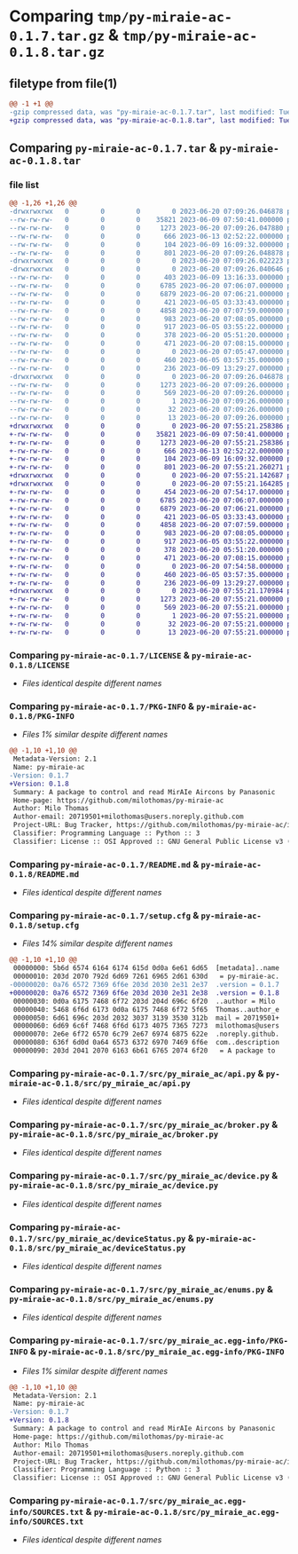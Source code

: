 # Comparing `tmp/py-miraie-ac-0.1.7.tar.gz` & `tmp/py-miraie-ac-0.1.8.tar.gz`

## filetype from file(1)

```diff
@@ -1 +1 @@
-gzip compressed data, was "py-miraie-ac-0.1.7.tar", last modified: Tue Jun 20 07:09:26 2023, max compression
+gzip compressed data, was "py-miraie-ac-0.1.8.tar", last modified: Tue Jun 20 07:55:21 2023, max compression
```

## Comparing `py-miraie-ac-0.1.7.tar` & `py-miraie-ac-0.1.8.tar`

### file list

```diff
@@ -1,26 +1,26 @@
-drwxrwxrwx   0        0        0        0 2023-06-20 07:09:26.046878 py-miraie-ac-0.1.7/
--rw-rw-rw-   0        0        0    35821 2023-06-09 07:50:41.000000 py-miraie-ac-0.1.7/LICENSE
--rw-rw-rw-   0        0        0     1273 2023-06-20 07:09:26.047880 py-miraie-ac-0.1.7/PKG-INFO
--rw-rw-rw-   0        0        0      666 2023-06-13 02:52:22.000000 py-miraie-ac-0.1.7/README.md
--rw-rw-rw-   0        0        0      104 2023-06-09 16:09:32.000000 py-miraie-ac-0.1.7/pyproject.toml
--rw-rw-rw-   0        0        0      801 2023-06-20 07:09:26.048878 py-miraie-ac-0.1.7/setup.cfg
-drwxrwxrwx   0        0        0        0 2023-06-20 07:09:26.022223 py-miraie-ac-0.1.7/src/
-drwxrwxrwx   0        0        0        0 2023-06-20 07:09:26.040646 py-miraie-ac-0.1.7/src/py_miraie_ac/
--rw-rw-rw-   0        0        0      403 2023-06-09 13:16:33.000000 py-miraie-ac-0.1.7/src/py_miraie_ac/__init__.py
--rw-rw-rw-   0        0        0     6785 2023-06-20 07:06:07.000000 py-miraie-ac-0.1.7/src/py_miraie_ac/api.py
--rw-rw-rw-   0        0        0     6879 2023-06-20 07:06:21.000000 py-miraie-ac-0.1.7/src/py_miraie_ac/broker.py
--rw-rw-rw-   0        0        0      421 2023-06-05 03:33:43.000000 py-miraie-ac-0.1.7/src/py_miraie_ac/constants.py
--rw-rw-rw-   0        0        0     4858 2023-06-20 07:07:59.000000 py-miraie-ac-0.1.7/src/py_miraie_ac/device.py
--rw-rw-rw-   0        0        0      983 2023-06-20 07:08:05.000000 py-miraie-ac-0.1.7/src/py_miraie_ac/deviceStatus.py
--rw-rw-rw-   0        0        0      917 2023-06-05 03:55:22.000000 py-miraie-ac-0.1.7/src/py_miraie_ac/enums.py
--rw-rw-rw-   0        0        0      378 2023-06-20 05:51:20.000000 py-miraie-ac-0.1.7/src/py_miraie_ac/exceptions.py
--rw-rw-rw-   0        0        0      471 2023-06-20 07:08:15.000000 py-miraie-ac-0.1.7/src/py_miraie_ac/home.py
--rw-rw-rw-   0        0        0        0 2023-06-20 07:05:47.000000 py-miraie-ac-0.1.7/src/py_miraie_ac/test.py
--rw-rw-rw-   0        0        0      460 2023-06-05 03:57:35.000000 py-miraie-ac-0.1.7/src/py_miraie_ac/user.py
--rw-rw-rw-   0        0        0      236 2023-06-09 13:29:27.000000 py-miraie-ac-0.1.7/src/py_miraie_ac/utils.py
-drwxrwxrwx   0        0        0        0 2023-06-20 07:09:26.046878 py-miraie-ac-0.1.7/src/py_miraie_ac.egg-info/
--rw-rw-rw-   0        0        0     1273 2023-06-20 07:09:26.000000 py-miraie-ac-0.1.7/src/py_miraie_ac.egg-info/PKG-INFO
--rw-rw-rw-   0        0        0      569 2023-06-20 07:09:26.000000 py-miraie-ac-0.1.7/src/py_miraie_ac.egg-info/SOURCES.txt
--rw-rw-rw-   0        0        0        1 2023-06-20 07:09:26.000000 py-miraie-ac-0.1.7/src/py_miraie_ac.egg-info/dependency_links.txt
--rw-rw-rw-   0        0        0       32 2023-06-20 07:09:26.000000 py-miraie-ac-0.1.7/src/py_miraie_ac.egg-info/requires.txt
--rw-rw-rw-   0        0        0       13 2023-06-20 07:09:26.000000 py-miraie-ac-0.1.7/src/py_miraie_ac.egg-info/top_level.txt
+drwxrwxrwx   0        0        0        0 2023-06-20 07:55:21.258386 py-miraie-ac-0.1.8/
+-rw-rw-rw-   0        0        0    35821 2023-06-09 07:50:41.000000 py-miraie-ac-0.1.8/LICENSE
+-rw-rw-rw-   0        0        0     1273 2023-06-20 07:55:21.258386 py-miraie-ac-0.1.8/PKG-INFO
+-rw-rw-rw-   0        0        0      666 2023-06-13 02:52:22.000000 py-miraie-ac-0.1.8/README.md
+-rw-rw-rw-   0        0        0      104 2023-06-09 16:09:32.000000 py-miraie-ac-0.1.8/pyproject.toml
+-rw-rw-rw-   0        0        0      801 2023-06-20 07:55:21.260271 py-miraie-ac-0.1.8/setup.cfg
+drwxrwxrwx   0        0        0        0 2023-06-20 07:55:21.142687 py-miraie-ac-0.1.8/src/
+drwxrwxrwx   0        0        0        0 2023-06-20 07:55:21.164285 py-miraie-ac-0.1.8/src/py_miraie_ac/
+-rw-rw-rw-   0        0        0      454 2023-06-20 07:54:17.000000 py-miraie-ac-0.1.8/src/py_miraie_ac/__init__.py
+-rw-rw-rw-   0        0        0     6785 2023-06-20 07:06:07.000000 py-miraie-ac-0.1.8/src/py_miraie_ac/api.py
+-rw-rw-rw-   0        0        0     6879 2023-06-20 07:06:21.000000 py-miraie-ac-0.1.8/src/py_miraie_ac/broker.py
+-rw-rw-rw-   0        0        0      421 2023-06-05 03:33:43.000000 py-miraie-ac-0.1.8/src/py_miraie_ac/constants.py
+-rw-rw-rw-   0        0        0     4858 2023-06-20 07:07:59.000000 py-miraie-ac-0.1.8/src/py_miraie_ac/device.py
+-rw-rw-rw-   0        0        0      983 2023-06-20 07:08:05.000000 py-miraie-ac-0.1.8/src/py_miraie_ac/deviceStatus.py
+-rw-rw-rw-   0        0        0      917 2023-06-05 03:55:22.000000 py-miraie-ac-0.1.8/src/py_miraie_ac/enums.py
+-rw-rw-rw-   0        0        0      378 2023-06-20 05:51:20.000000 py-miraie-ac-0.1.8/src/py_miraie_ac/exceptions.py
+-rw-rw-rw-   0        0        0      471 2023-06-20 07:08:15.000000 py-miraie-ac-0.1.8/src/py_miraie_ac/home.py
+-rw-rw-rw-   0        0        0        0 2023-06-20 07:54:58.000000 py-miraie-ac-0.1.8/src/py_miraie_ac/test.py
+-rw-rw-rw-   0        0        0      460 2023-06-05 03:57:35.000000 py-miraie-ac-0.1.8/src/py_miraie_ac/user.py
+-rw-rw-rw-   0        0        0      236 2023-06-09 13:29:27.000000 py-miraie-ac-0.1.8/src/py_miraie_ac/utils.py
+drwxrwxrwx   0        0        0        0 2023-06-20 07:55:21.170984 py-miraie-ac-0.1.8/src/py_miraie_ac.egg-info/
+-rw-rw-rw-   0        0        0     1273 2023-06-20 07:55:21.000000 py-miraie-ac-0.1.8/src/py_miraie_ac.egg-info/PKG-INFO
+-rw-rw-rw-   0        0        0      569 2023-06-20 07:55:21.000000 py-miraie-ac-0.1.8/src/py_miraie_ac.egg-info/SOURCES.txt
+-rw-rw-rw-   0        0        0        1 2023-06-20 07:55:21.000000 py-miraie-ac-0.1.8/src/py_miraie_ac.egg-info/dependency_links.txt
+-rw-rw-rw-   0        0        0       32 2023-06-20 07:55:21.000000 py-miraie-ac-0.1.8/src/py_miraie_ac.egg-info/requires.txt
+-rw-rw-rw-   0        0        0       13 2023-06-20 07:55:21.000000 py-miraie-ac-0.1.8/src/py_miraie_ac.egg-info/top_level.txt
```

### Comparing `py-miraie-ac-0.1.7/LICENSE` & `py-miraie-ac-0.1.8/LICENSE`

 * *Files identical despite different names*

### Comparing `py-miraie-ac-0.1.7/PKG-INFO` & `py-miraie-ac-0.1.8/PKG-INFO`

 * *Files 1% similar despite different names*

```diff
@@ -1,10 +1,10 @@
 Metadata-Version: 2.1
 Name: py-miraie-ac
-Version: 0.1.7
+Version: 0.1.8
 Summary: A package to control and read MirAIe Aircons by Panasonic
 Home-page: https://github.com/milothomas/py-miraie-ac
 Author: Milo Thomas
 Author-email: 20719501+milothomas@users.noreply.github.com
 Project-URL: Bug Tracker, https://github.com/milothomas/py-miraie-ac/issues
 Classifier: Programming Language :: Python :: 3
 Classifier: License :: OSI Approved :: GNU General Public License v3 (GPLv3)
```

### Comparing `py-miraie-ac-0.1.7/README.md` & `py-miraie-ac-0.1.8/README.md`

 * *Files identical despite different names*

### Comparing `py-miraie-ac-0.1.7/setup.cfg` & `py-miraie-ac-0.1.8/setup.cfg`

 * *Files 14% similar despite different names*

```diff
@@ -1,10 +1,10 @@
 00000000: 5b6d 6574 6164 6174 615d 0d0a 6e61 6d65  [metadata]..name
 00000010: 203d 2070 792d 6d69 7261 6965 2d61 630d   = py-miraie-ac.
-00000020: 0a76 6572 7369 6f6e 203d 2030 2e31 2e37  .version = 0.1.7
+00000020: 0a76 6572 7369 6f6e 203d 2030 2e31 2e38  .version = 0.1.8
 00000030: 0d0a 6175 7468 6f72 203d 204d 696c 6f20  ..author = Milo 
 00000040: 5468 6f6d 6173 0d0a 6175 7468 6f72 5f65  Thomas..author_e
 00000050: 6d61 696c 203d 2032 3037 3139 3530 312b  mail = 20719501+
 00000060: 6d69 6c6f 7468 6f6d 6173 4075 7365 7273  milothomas@users
 00000070: 2e6e 6f72 6570 6c79 2e67 6974 6875 622e  .noreply.github.
 00000080: 636f 6d0d 0a64 6573 6372 6970 7469 6f6e  com..description
 00000090: 203d 2041 2070 6163 6b61 6765 2074 6f20   = A package to
```

### Comparing `py-miraie-ac-0.1.7/src/py_miraie_ac/api.py` & `py-miraie-ac-0.1.8/src/py_miraie_ac/api.py`

 * *Files identical despite different names*

### Comparing `py-miraie-ac-0.1.7/src/py_miraie_ac/broker.py` & `py-miraie-ac-0.1.8/src/py_miraie_ac/broker.py`

 * *Files identical despite different names*

### Comparing `py-miraie-ac-0.1.7/src/py_miraie_ac/device.py` & `py-miraie-ac-0.1.8/src/py_miraie_ac/device.py`

 * *Files identical despite different names*

### Comparing `py-miraie-ac-0.1.7/src/py_miraie_ac/deviceStatus.py` & `py-miraie-ac-0.1.8/src/py_miraie_ac/deviceStatus.py`

 * *Files identical despite different names*

### Comparing `py-miraie-ac-0.1.7/src/py_miraie_ac/enums.py` & `py-miraie-ac-0.1.8/src/py_miraie_ac/enums.py`

 * *Files identical despite different names*

### Comparing `py-miraie-ac-0.1.7/src/py_miraie_ac.egg-info/PKG-INFO` & `py-miraie-ac-0.1.8/src/py_miraie_ac.egg-info/PKG-INFO`

 * *Files 1% similar despite different names*

```diff
@@ -1,10 +1,10 @@
 Metadata-Version: 2.1
 Name: py-miraie-ac
-Version: 0.1.7
+Version: 0.1.8
 Summary: A package to control and read MirAIe Aircons by Panasonic
 Home-page: https://github.com/milothomas/py-miraie-ac
 Author: Milo Thomas
 Author-email: 20719501+milothomas@users.noreply.github.com
 Project-URL: Bug Tracker, https://github.com/milothomas/py-miraie-ac/issues
 Classifier: Programming Language :: Python :: 3
 Classifier: License :: OSI Approved :: GNU General Public License v3 (GPLv3)
```

### Comparing `py-miraie-ac-0.1.7/src/py_miraie_ac.egg-info/SOURCES.txt` & `py-miraie-ac-0.1.8/src/py_miraie_ac.egg-info/SOURCES.txt`

 * *Files identical despite different names*

